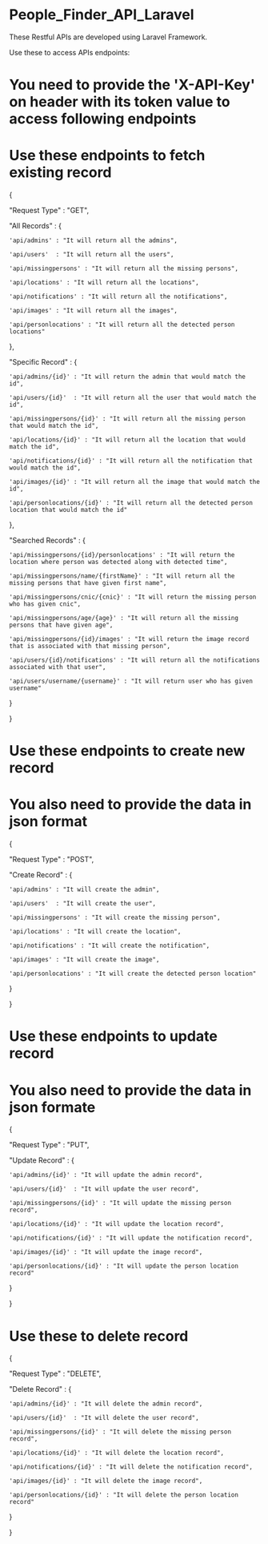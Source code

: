 # People_Finder_API_Laravel

These Restful APIs are developed using Laravel Framework.

Use these to access APIs endpoints:
# You need to provide the 'X-API-Key' on header with its token value to access following endpoints


# Use these endpoints to fetch existing record

{

  "Request Type" : "GET",
  
  "All Records" : {
  
    'api/admins' : "It will return all the admins",
    
    'api/users'  : "It will return all the users",
    
    'api/missingpersons' : "It will return all the missing persons",
    
    'api/locations' : "It will return all the locations",
    
    'api/notifications' : "It will return all the notifications",
    
    'api/images' : "It will return all the images",
    
    'api/personlocations' : "It will return all the detected person locations"
    
  },
  
  "Specific Record" : {
  
    'api/admins/{id}' : "It will return the admin that would match the id",
    
    'api/users/{id}'  : "It will return all the user that would match the id",
    
    'api/missingpersons/{id}' : "It will return all the missing person that would match the id",
    
    'api/locations/{id}' : "It will return all the location that would match the id",
    
    'api/notifications/{id}' : "It will return all the notification that would match the id",
    
    'api/images/{id}' : "It will return all the image that would match the id",
    
    'api/personlocations/{id}' : "It will return all the detected person location that would match the id"
    
  },
  
  "Searched Records" : {
  
    'api/missingpersons/{id}/personlocations' : "It will return the location where person was detected along with detected time",
    
    'api/missingpersons/name/{firstName}' : "It will return all the missing persons that have given first name",
    
    'api/missingpersons/cnic/{cnic}' : "It will return the missing person who has given cnic",
    
    'api/missingpersons/age/{age}' : "It will return all the missing persons that have given age",
    
    'api/missingpersons/{id}/images' : "It will return the image record that is associated with that missing person",
    
    'api/users/{id}/notifications' : "It will return all the notifications associated with that user",
    
    'api/users/username/{username}' : "It will return user who has given username"
    
  } 
  
}


# Use these endpoints to create new record
# You also need to provide the data in json format

{

  "Request Type" : "POST",
  
  "Create Record" : {
  
    'api/admins' : "It will create the admin",
    
    'api/users'  : "It will create the user",
    
    'api/missingpersons' : "It will create the missing person",
    
    'api/locations' : "It will create the location",
    
    'api/notifications' : "It will create the notification",
    
    'api/images' : "It will create the image",
    
    'api/personlocations' : "It will create the detected person location"
    
  }
  
}



# Use these endpoints to update record
# You also need to provide the data in json formate

{

  "Request Type" : "PUT",
  
  "Update Record" : {
  
    'api/admins/{id}' : "It will update the admin record",
    
    'api/users/{id}'  : "It will update the user record",
    
    'api/missingpersons/{id}' : "It will update the missing person record",
    
    'api/locations/{id}' : "It will update the location record",
    
    'api/notifications/{id}' : "It will update the notification record",
    
    'api/images/{id}' : "It will update the image record",
    
    'api/personlocations/{id}' : "It will update the person location record"
    
  }
  
}



# Use these to delete record

{

  "Request Type" : "DELETE",  
  
  "Delete Record" : {
  
    'api/admins/{id}' : "It will delete the admin record",
    
    'api/users/{id}'  : "It will delete the user record",
    
    'api/missingpersons/{id}' : "It will delete the missing person record",
    
    'api/locations/{id}' : "It will delete the location record",
    
    'api/notifications/{id}' : "It will delete the notification record",
    
    'api/images/{id}' : "It will delete the image record",
    
    'api/personlocations/{id}' : "It will delete the person location record"
    
  }
  
}

